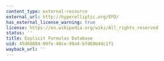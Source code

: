 ```yaml
---
content_type: external-resource
external_url: http://hyperelliptic.org/EFD/
has_external_license_warning: true
license: https://en.wikipedia.org/wiki/All_rights_reserved
status: ''
title: Explicit Formulas Database
uid: 45d68884-99fe-40ce-99a4-bfd60b4dc1f1
wayback_url: ''
---
```

